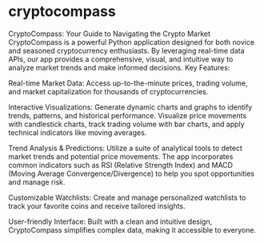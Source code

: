 # cryptocompass
CryptoCompass: Your Guide to Navigating the Crypto Market CryptoCompass is a powerful Python application designed for both novice and seasoned cryptocurrency enthusiasts. By leveraging real-time data APIs, our app provides a comprehensive, visual, and intuitive way to analyze market trends and make informed decisions.
Key Features:

Real-time Market Data: Access up-to-the-minute prices, trading volume, and market capitalization for thousands of cryptocurrencies.

Interactive Visualizations: Generate dynamic charts and graphs to identify trends, patterns, and historical performance. Visualize price movements with candlestick charts, track trading volume with bar charts, and apply technical indicators like moving averages.

Trend Analysis & Predictions: Utilize a suite of analytical tools to detect market trends and potential price movements. The app incorporates common indicators such as RSI (Relative Strength Index) and MACD (Moving Average Convergence/Divergence) to help you spot opportunities and manage risk.

Customizable Watchlists: Create and manage personalized watchlists to track your favorite coins and receive tailored insights.

User-friendly Interface: Built with a clean and intuitive design, CryptoCompass simplifies complex data, making it accessible to everyone.
